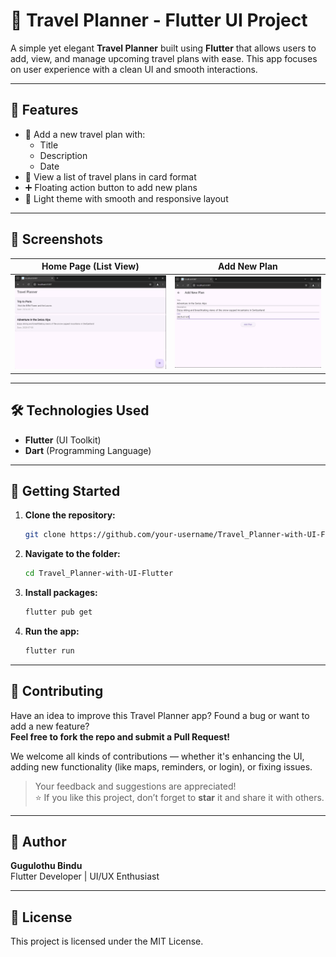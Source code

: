 
# 🧭 Travel Planner - Flutter UI Project

A simple yet elegant **Travel Planner** built using **Flutter** that allows users to add, view, and manage upcoming travel plans with ease. This app focuses on user experience with a clean UI and smooth interactions.

---

## 📱 Features

- 📝 Add a new travel plan with:
  - Title
  - Description
  - Date
- 🧾 View a list of travel plans in card format
- ➕ Floating action button to add new plans
- 🌈 Light theme with smooth and responsive layout

---

## 📸 Screenshots

| Home Page (List View) | Add New Plan |
|-----------------------|--------------|
| ![List View](https://github.com/itbindu/Travel_Planner-with-UI-Flutter/blob/main/OUTPUT/Screenshot%202025-01-03%20212022.png) | ![Add Plan](https://github.com/itbindu/Travel_Planner-with-UI-Flutter/blob/main/OUTPUT/Screenshot%202025-01-03%20212006.png) |

---

## 🛠️ Technologies Used

- **Flutter** (UI Toolkit)
- **Dart** (Programming Language)


---



## 🚀 Getting Started

1. **Clone the repository:**
   ```bash
   git clone https://github.com/your-username/Travel_Planner-with-UI-Flutter.git
   ```

2. **Navigate to the folder:**
   ```bash
   cd Travel_Planner-with-UI-Flutter
   ```

3. **Install packages:**
   ```bash
   flutter pub get
   ```

4. **Run the app:**
   ```bash
   flutter run
   ```

---

## 🤝 Contributing

Have an idea to improve this Travel Planner app? Found a bug or want to add a new feature?  
**Feel free to fork the repo and submit a Pull Request!**

We welcome all kinds of contributions — whether it's enhancing the UI, adding new functionality (like maps, reminders, or login), or fixing issues.

> Your feedback and suggestions are appreciated!  
> ⭐️ If you like this project, don’t forget to **star** it and share it with others.

---

## 👤 Author

**Gugulothu Bindu**  
Flutter Developer | UI/UX Enthusiast

---

## 📃 License

This project is licensed under the MIT License.
